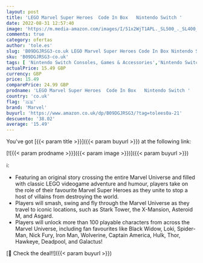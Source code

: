 ```yaml
---
layout: post
title: 'LEGO Marvel Super Heroes  Code In Box   Nintendo Switch '
date: 2022-08-31 12:57:40
image: 'https://m.media-amazon.com/images/I/51x2WjT1APL._SL500_._SL400_.jpg'
comments: true
category: ofertas
author: 'tole.es'
slug: 'B09DGJRSG3-co.uk LEGO Marvel Super Heroes Code In Box Nintendo Switch'
sku: 'B09DGJRSG3-co.uk'
tags: [ 'Nintendo Switch Consoles, Games & Accessories','Nintendo Switch Games','PC & Video Games','lego','marvel','🇬🇧', ]
actualPrice: 15.49 GBP
currency: GBP
price: 15.49
comparePrice: 24.99 GBP
prodname: 'LEGO Marvel Super Heroes  Code In Box   Nintendo Switch '
country: 'co.uk'
flag: '🇬🇧'
brand: 'Marvel'
buyurl: 'https://www.amazon.co.uk/dp/B09DGJRSG3/?tag=tolees0a-21'
descuento: '38.02'
average: '15.49'
---
```


You've got [{{< param title >}}]({{< param buyurl >}}) at the following link:

[![{{< param prodname >}}]({{< param image >}})]({{< param buyurl >}})

ℹ️:

- Featuring an original story crossing the entire Marvel Universe and filled with classic LEGO videogame adventure and humour, players take on the role of their favourite Marvel Super Heroes as they unite to stop a host of villains from destroying the world.
- Players will smash, swing and fly through the Marvel Universe as they travel to iconic locations, such as Stark Tower, the X-Mansion, Asteroid M, and Asgard.
- Players will unlock more than 100 playable characters from across the Marvel Universe, including fan favourites like Black Widow, Loki, Spider-Man, Nick Fury, Iron Man, Wolverine, Captain America, Hulk, Thor, Hawkeye, Deadpool, and Galactus!

[🛒 Check the deal!!]({{< param buyurl >}})
